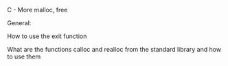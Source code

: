 C - More malloc, free

General:

How to use the exit function

What are the functions calloc and realloc from
the standard library and how to use them
